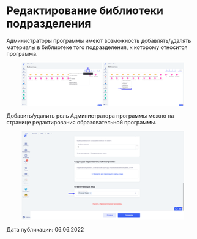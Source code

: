 # Редактирование библиотеки подразделения

Администраторы программы имеют возможность добавлять/удалять материалы в библиотеке того подразделения, к которому относится программа.

<figure><img src="../../.gitbook/assets/image (545).png" alt=""><figcaption></figcaption></figure>

Добавить/удалить роль Администратора программы можно на странице редактирования образовательной программы.&#x20;

<figure><img src="../../.gitbook/assets/image (348).png" alt=""><figcaption></figcaption></figure>

Дата публикации: 06.06.2022
